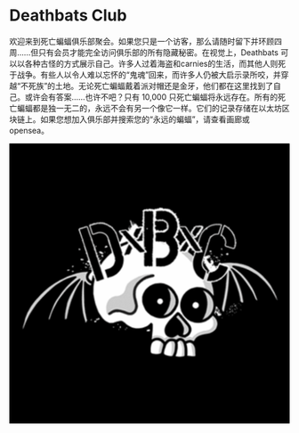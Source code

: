 # Deathbats Club

欢迎来到死亡蝙蝠俱乐部聚会。如果您只是一个访客，那么请随时留下并环顾四周……但只有会员才能完全访问俱乐部的所有隐藏秘密。在视觉上，Deathbats 可以以各种古怪的方式展示自己。许多人过着海盗和carnies的生活，而其他人则死于战争。有些人以令人难以忘怀的“鬼魂”回来，而许多人仍被大启示录所咬，并穿越“不死族”的土地。无论死亡蝙蝠戴着派对帽还是金牙，他们都在这里找到了自己。或许会有答案……也许不吧？只有 10,000 只死亡蝙蝠将永远存在。所有的死亡蝙蝠都是独一无二的，永远不会有另一个像它一样。它们的记录存储在以太坊区块链上。如果您想加入俱乐部并搜索您的“永远的蝙蝠”，请查看画廊或 opensea。

![nft](微信截图_20220902162348.png)
